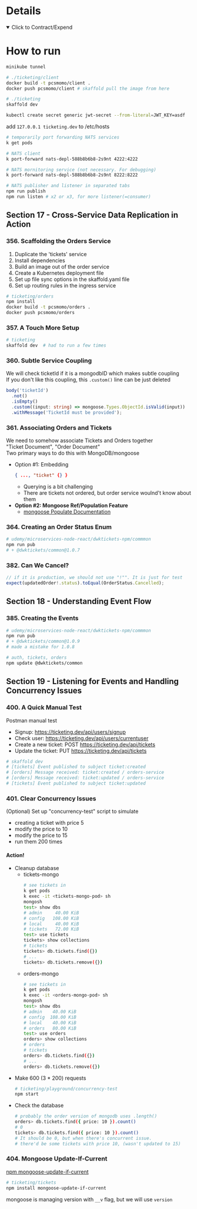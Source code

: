 # Details

<details open> 
  <summary>Click to Contract/Expend</summary>

# How to run

```sh
minikube tunnel

# ./ticketing/client
docker build -t pcsmomo/client .
docker push pcsmomo/client # skaffold pull the image from here

# ./ticketing
skaffold dev

kubectl create secret generic jwt-secret --from-literal=JWT_KEY=asdf
```

add `127.0.0.1 ticketing.dev` to /etc/hosts

```sh
# temporarily port forwarding NATS services
k get pods

# NATS client
k port-forward nats-depl-588b8b6b8-2s9nt 4222:4222

# NATS mornitoring service (not necessary. For debugging)
k port-forward nats-depl-588b8b6b8-2s9nt 8222:8222
```

```sh
# NATS publisher and listener in separated tabs
npm run publish
npm run listen # x2 or x3, for more listener(=consumer)
```

## Section 17 - Cross-Service Data Replication in Action

### 356. Scaffolding the Orders Service

1. Duplicate the 'tickets' service
2. Install dependencies
3. Build an image out of the order service
4. Create a Kubernetes deployment file
5. Set up file sync options in the skaffold.yaml file
6. Set up routing rules in the ingress service

```sh
# ticketing/orders
npm install
docker build -t pcsmomo/orders .
docker push pcsmomo/orders
```

### 357. A Touch More Setup

```sh
# ticketing
skaffold dev  # had to run a few times
```

### 360. Subtle Service Coupling

We will check ticketId if it is a mongodbID which makes subtle coupling\
If you don't like this coupling, this `.custom()` line can be just deleted

```ts
body('ticketId')
  .not()
  .isEmpty()
  .custom((input: string) => mongoose.Types.ObjectId.isValid(input))
  .withMessage('TicketId must be provided');
```

### 361. Associating Orders and Tickets

We need to somehow associate Tickets and Orders together\
"Ticket Document", "Order Document"\
Two primary ways to do this with MongoDB/mongoose

- Option #1: Embedding
  ```json
  { ..., "ticket" {} }
  ```
  - Querying is a bit challenging
  - There are tickets not ordered, but order service woulnd't know about them
- **Option #2: Mongoose Ref/Population Feature**
  - [mongoose Populate Documentation](https://mongoosejs.com/docs/populate.html)

### 364. Creating an Order Status Enum

```sh
# udemy/microservices-node-react/dwktickets-npm/commmon
npm run pub
# + @dwktickets/common@1.0.7
```

### 382. Can We Cancel?

```ts
// if it is production, we should not use "!"". It is just for test
expect(updatedOrder!.status).toEqual(OrderStatus.Cancelled);
```

## Section 18 - Understanding Event Flow

### 385. Creating the Events

```sh
# udemy/microservices-node-react/dwktickets-npm/commmon
npm run pub
# + @dwktickets/common@1.0.9
# made a mistake for 1.0.8

# auth, tickets, orders
npm update @dwktickets/common
```

## Section 19 - Listening for Events and Handling Concurrency Issues

### 400. A Quick Manual Test

Postman manual test

- Signup: https://ticketing.dev/api/users/signup
- Check user: https://ticketing.dev/api/users/currentuser
- Create a new ticket: POST https://ticketing.dev/api/tickets
- Update the ticket: PUT https://ticketing.dev/api/tickets

```sh
# skaffold dev
# [tickets] Event published to subject ticket:created
# [orders] Message received: ticket:created / orders-service
# [orders] Message received: ticket:updated / orders-service
# [tickets] Event published to subject ticket:updated
```

### 401. Clear Concurrency Issues

(Optional) Set up "concurrency-test" script to simulate

- creating a ticket with price 5
- modify the price to 10
- modify the price to 15
- run them 200 times

#### Action!

- Cleanup database
  - tickets-mongo
    ```sh
    # see tickets in
    k get pods
    k exec -it <tickets-mongo-pod> sh
    mongosh
    test> show dbs
    # admin     40.00 KiB
    # config   108.00 KiB
    # local     40.00 KiB
    # tickets   72.00 KiB
    test> use tickets
    tickets> show collections
    # tickets
    tickets> db.tickets.find({})
    # ...
    tickets> db.tickets.remove({})
    ```
  - orders-mongo
    ```sh
    # see tickets in
    k get pods
    k exec -it <orders-mongo-pod> sh
    mongosh
    test> show dbs
    # admin    40.00 KiB
    # config  108.00 KiB
    # local    40.00 KiB
    # orders   80.00 KiB
    test> use orders
    orders> show collections
    # orders
    # tickets
    orders> db.tickets.find({})
    # ...
    orders> db.tickets.remove({})
    ```
- Make 600 (3 \* 200) requests
  ```sh
  # ticketing/playground/concurrency-test
  npm start
  ```
- Check the database
  ```sh
  # probably the order version of mongodb uses .length()
  orders> db.tickets.find({ price: 10 }).count()
  # 0
  tickets> db.tickets.find({ price: 10 }).count()
  # It should be 0, but when there's concurrent issue.
  # there'd be some tickets with price 10, (wasn't updated to 15)
  ```

### 404. Mongoose Update-If-Current

[npm mongoose-update-if-current](https://www.npmjs.com/package/mongoose-update-if-current)

```sh
# ticketing/tickets
npm install mongoose-update-if-current
```

mongoose is managing version with `__v` flag, but we will use `version`

</details>
